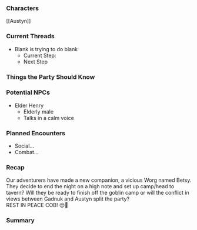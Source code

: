 ### Characters
[[Austyn]]


### Current Threads
- Blank is trying to do blank
	- Current Step:
	- Next Step


### Things the Party Should Know



### Potential NPCs
- Elder Henry
	- Elderly male
	- Talks in a calm voice


### Planned Encounters
- Social...
- Combat...


### Recap
Our adventurers have made a new companion, a vicious Worg named Betsy. They decide to end the night on a high note and set up camp/head to tavern? Will they be ready to finish off the goblin camp or will the conflict in views between Gadnuk and Austyn split the party?  
REST IN PEACE COB! 😔🌽


### Summary